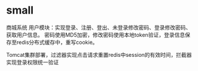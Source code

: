 # small
商城系统
用户模块：实现登录、注册、登出、未登录修改密码、登录修改密码、获取用户信息。
密码使用MD5加密，修改密码使用本地token验证，登录信息保存至redis分布式缓存中，重写cookie。

Tomcat集群部署，过滤器实现点击请求重置redis中session的有效时间，拦截器实现登录权限统一验证
